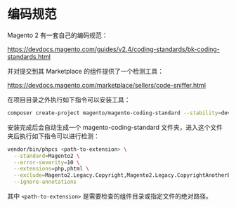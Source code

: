 # 编码规范

Magento 2 有一套自己的编码规范：

https://devdocs.magento.com/guides/v2.4/coding-standards/bk-coding-standards.html

并对提交到其 Marketplace 的组件提供了一个检测工具：

https://devdocs.magento.com/marketplace/sellers/code-sniffer.html

在项目目录之外执行如下指令可以安装工具：

```sh
composer create-project magento/magento-coding-standard --stability=dev magento-coding-standard
```

安装完成后会自动生成一个 magento-coding-standard 文件夹，进入这个文件夹后执行如下指令可以进行检测：

```sh
vendor/bin/phpcs <path-to-extension> \
  --standard=Magento2 \
  --error-severity=10 \
  --extensions=php,phtml \
  --exclude=Magento2.Legacy.Copyright,Magento2.Legacy.CopyrightAnotherExtensionsFiles \
  --ignore-annotations
```

其中 `<path-to-extension>` 是需要检查的组件目录或指定文件的绝对路径。
